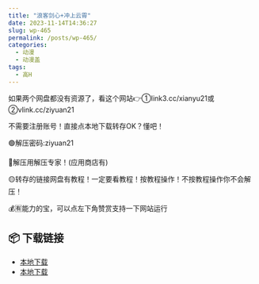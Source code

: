 ```yaml
---
title: "浪客剑心+冲上云霄"
date: 2023-11-14T14:36:27
slug: wp-465
permalink: /posts/wp-465/
categories:
  - 动漫
  - 动漫盖
tags:
  - 高H
---
```


如果两个网盘都没有资源了，看这个网站👉①link3.cc/xianyu21或②vlink.cc/ziyuan21

不需要注册账号！直接点本地下载转存OK？懂吧！

🟢解压密码:ziyuan21

🔵解压用解压专家！(应用商店有)

🟡转存的链接网盘有教程！一定要看教程！按教程操作！不按教程操作你不会解压！

💰🈶能力的宝，可以点左下角赞赏支持一下网站运行

## 📦 下载链接
- [本地下载](https://blziyuan21.com/pay-download/465?key=97f406d377&down_id=0)
- [本地下载](https://blziyuan21.com/pay-download/465?key=97f406d377&down_id=1)

